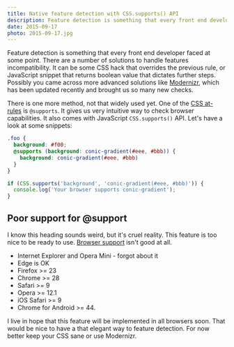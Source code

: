 ```yaml
---
title: Native feature detection with CSS.supports() API
description: Feature detection is something that every front end developer faced at some point. CSS.supports() API allows us to use very elegant form to doing it.
date: 2015-09-17
photo: 2015-09-17.jpg
---
```


Feature detection is something that every front end developer faced at some point. There are a number of solutions to handle features incompatibility. It can be some CSS hack that overrides the previous rule, or JavaScript snippet that returns boolean value that dictates further steps. Possibly you came across more advanced solutions like [Modernizr](https://modernizr.com/), which has been updated recently and brought us so many new checks.

There is one more method, not that widely used yet. One of the [CSS at-rules](https://developer.mozilla.org/en-US/docs/Web/CSS/At-rule) is `@supports`. It gives us very intuitive way to check browser capabilities. It also comes with JavaScript `CSS.supports()` API. Let's have a look at some snippets:

```scss
.foo {
  background: #f00;
  @supports (background: conic-gradient(#eee, #bbb)) {
    background: conic-gradient(#eee, #bbb)
  }
}
```

```js
if (CSS.supports('background', 'conic-gradient(#eee, #bbb)')) {
  console.log('Your browser supports conic-gradient');
}
```

## Poor support for @support

I know this heading sounds weird, but it's cruel reality. This feature is too nice to be ready to use. [Browser support](http://caniuse.com/#feat=css-supports-api) isn't good at all.

- Internet Explorer and Opera Mini - forgot about it
- Edge is OK
- Firefox >= 23
- Chrome >= 28
- Safari >= 9
- Opera >= 12.1
- iOS Safari >= 9
- Chrome for Android >= 44.

I live in hope that this feature will be implemented in all browsers soon. That would be nice to have a that elegant way to feature detection. For now better keep your CSS sane or use Modernizr.
